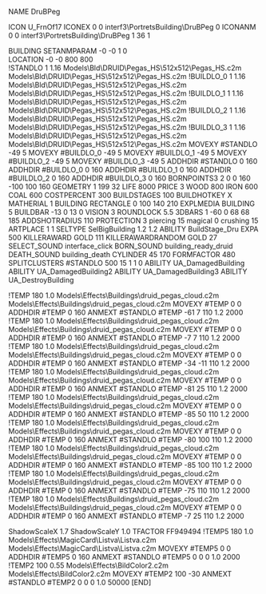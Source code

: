 NAME DruBPeg

ICON U_FrnOf17
ICONEX 0 0 interf3\PortretsBuilding\DruBPeg 0
ICONANM 0 0 interf3\PortretsBuilding\DruBPeg 1 36 1

BUILDING
SETANMPARAM -0 -0 1 0              
LOCATION -0 -0 800 800                       
!STANDLO      1 1.16 Models\Bld\DRUID\Pegas_HS\512x512\Pegas_HS.c2m Models\Bld\DRUID\Pegas_HS\512x512\Pegas_HS.c2m
!BUILDLO_0    1 1.16 Models\Bld\DRUID\Pegas_HS\512x512\Pegas_HS.c2m Models\Bld\DRUID\Pegas_HS\512x512\Pegas_HS.c2m
!BUILDLO_1    1 1.16 Models\Bld\DRUID\Pegas_HS\512x512\Pegas_HS.c2m Models\Bld\DRUID\Pegas_HS\512x512\Pegas_HS.c2m
!BUILDLO_2    1 1.16 Models\Bld\DRUID\Pegas_HS\512x512\Pegas_HS.c2m Models\Bld\DRUID\Pegas_HS\512x512\Pegas_HS.c2m
!BUILDLO_3    1 1.16 Models\Bld\DRUID\Pegas_HS\512x512\Pegas_HS.c2m Models\Bld\DRUID\Pegas_HS\512x512\Pegas_HS.c2m
MOVEXY #STANDLO   -49 5
MOVEXY #BUILDLO_0 -49 5
MOVEXY #BUILDLO_1 -49 5
MOVEXY #BUILDLO_2 -49 5
MOVEXY #BUILDLO_3 -49 5
ADDHDIR #STANDLO 0 160
ADDHDIR #BUILDLO_0 0 160
ADDHDIR #BUILDLO_1 0 160
ADDHDIR #BUILDLO_2 0 160
ADDHDIR #BUILDLO_3 0 160
BORNPOINTS3 2 0 0 160 -100 100 160
GEOMETRY 1 199 32
LIFE     8000
PRICE 3 WOOD 800 IRON 600 COAL 600
COSTPERCENT 300
BUILDSTAGES 100
BUILDHOTKEY X
MATHERIAL 1 BUILDING
RECTANGLE    0 100 140 210
EXPLMEDIA BUILDING 5
BUILDBAR -13 0 13 0
VISION 3
ROUNDLOCK 5.5
3DBARS 1 -60 0 68 68 185
ADDSHOTRADIUS 110
PROTECTION 3 piercing 15 magical 0 crushing 15
ARTPLACE 1 1
SELTYPE SelBigBuilding 1.2 1.2
ABILITY BuildStage_Dru
EXPA 500
KILLERAWARD             GOLD 111
KILLERAWARDRANDOM       GOLD 27
SELECT_SOUND interface_click
BORN_SOUND building_ready_druid
DEATH_SOUND building_death
CYLINDER 45 170
FORMFACTOR 480
SPLITCLUSTERS #STANDLO 500 15 1 1 0
ABILITY UA_DamagedBuilding
ABILITY UA_DamagedBuilding2
ABILITY UA_DamagedBuilding3
ABILITY UA_DestroyBuilding

!TEMP 180 1.0 Models\Effects\Buildings\druid_pegas_cloud.c2m Models\Effects\Buildings\druid_pegas_cloud.c2m
MOVEXY  #TEMP 0 0
ADDHDIR #TEMP 0 160
ANMEXT #STANDLO #TEMP -61 7 110 1.2 2000
!TEMP 180 1.0 Models\Effects\Buildings\druid_pegas_cloud.c2m Models\Effects\Buildings\druid_pegas_cloud.c2m
MOVEXY  #TEMP 0 0
ADDHDIR #TEMP 0 160
ANMEXT #STANDLO #TEMP -7 7 110 1.2 2000
!TEMP 180 1.0 Models\Effects\Buildings\druid_pegas_cloud.c2m Models\Effects\Buildings\druid_pegas_cloud.c2m
MOVEXY  #TEMP 0 0
ADDHDIR #TEMP 0 160
ANMEXT #STANDLO #TEMP -34 -11 110 1.2 2000
!TEMP 180 1.0 Models\Effects\Buildings\druid_pegas_cloud.c2m Models\Effects\Buildings\druid_pegas_cloud.c2m
MOVEXY  #TEMP 0 0
ADDHDIR #TEMP 0 160
ANMEXT #STANDLO #TEMP -81 25 110 1.2 2000
!TEMP 180 1.0 Models\Effects\Buildings\druid_pegas_cloud.c2m Models\Effects\Buildings\druid_pegas_cloud.c2m
MOVEXY  #TEMP 0 0
ADDHDIR #TEMP 0 160
ANMEXT #STANDLO #TEMP -85 50 110 1.2 2000
!TEMP 180 1.0 Models\Effects\Buildings\druid_pegas_cloud.c2m Models\Effects\Buildings\druid_pegas_cloud.c2m
MOVEXY  #TEMP 0 0
ADDHDIR #TEMP 0 160
ANMEXT #STANDLO #TEMP -80 100 110 1.2 2000
!TEMP 180 1.0 Models\Effects\Buildings\druid_pegas_cloud.c2m Models\Effects\Buildings\druid_pegas_cloud.c2m
MOVEXY  #TEMP 0 0
ADDHDIR #TEMP 0 160
ANMEXT #STANDLO #TEMP -85 100 110 1.2 2000
!TEMP 180 1.0 Models\Effects\Buildings\druid_pegas_cloud.c2m Models\Effects\Buildings\druid_pegas_cloud.c2m
MOVEXY  #TEMP 0 0
ADDHDIR #TEMP 0 160
ANMEXT #STANDLO #TEMP -75 110 110 1.2 2000
!TEMP 180 1.0 Models\Effects\Buildings\druid_pegas_cloud.c2m Models\Effects\Buildings\druid_pegas_cloud.c2m
MOVEXY  #TEMP 0 0
ADDHDIR #TEMP 0 160
ANMEXT #STANDLO #TEMP -7 25 110 1.2 2000

ShadowScaleX 1.7
ShadowScaleY 1.0
TFACTOR FF949494
!TEMP5 180 1.0 Models\Effects\MagicCard\Listva\Listva.c2m Models\Effects\MagicCard\Listva\Listva.c2m
MOVEXY  #TEMP5 0 0
ADDHDIR #TEMP5 0 160
ANMEXT #STANDLO #TEMP5 0 0 0 1.0 2000
!TEMP2 100 0.55 Models\Effects\BildColor2.c2m Models\Effects\BildColor2.c2m
MOVEXY  #TEMP2 100 -30
ANMEXT #STANDLO #TEMP2 0 0 0 1.0 50000
[END]
